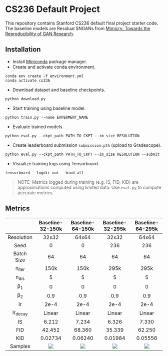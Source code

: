 # CS236 Default Project
This repository contains Stanford CS236 default final project starter code. The baseline models are Residual SNGANs from [Mimicry: Towards the Reproducibility of GAN Research](https://github.com/kwotsin/mimicry).

## Installation
* Install [Miniconda](https://docs.conda.io/en/latest/miniconda.html) package manager.
* Create and activate conda environment.

```shell
conda env create -f environment.yml
conda activate cs236
```

* Download dataset and baseline checkpoints.

```shell
python download.py
```

* Start training using baseline model.

```shell
python train.py --name EXPERMENT_NAME
```

* Evaluate trained models.

```shell
python eval.py --ckpt_path PATH_TO_CKPT --im_size RESOLUTION
```

* Create leaderboard submission `submission.pth` (upload to Gradescope).

```shell
python eval.py --ckpt_path PATH_TO_CKPT --im_size RESOLUTION --submit
```

* Visualize training logs using Tensorboard.

```shell
tensorboard --logdir out --bind_all
```

> NOTE: Metrics logged during training (e.g. IS, FID, KID) are approximations computed using limited data. Use `eval.py` to compute accurate metrics.

## Metrics
    
|                         |Baseline-32-150k           |Baseline-64-150k           |Baseline-32-295k           |Baseline-64-295k
:------------------------:|:-------------------------:|:-------------------------:|:-------------------------:|:-------------------------:
Resolution                |32x32                      |64x64                      |32x32                      |64x64
Seed                      |0                          |0                          |236                        |236
Batch Size                |64                         |64                         |64                         |64
n<sub>iter</sub>          |150k                       |150k                       |295k                       |295k
n<sub>dis</sub>           |5                          |5                          |5                          |5
β<sub>1</sub>             |0                          |0                          |0                          |0
β<sub>2</sub>             |0.9                        |0.9                        |0.9                        |0.9
lr                        |2e-4                       |2e-4                       |2e-4                       |2e-4
lr<sub>decay</sub>        |Linear                     |Linear                     |Linear                     |Linear
IS                        |6.212                      |7.234                      |6.326                      |7.330
FID                       |42.452                     |68.360                     |35.339                     |62.250
KID                       |0.02734                    |0.06240                    |0.01984                    |0.05556
Samples                   |![](https://user-images.githubusercontent.com/50810315/135712701-9a154614-1703-4aa4-94a3-54db05908dd8.png)|![](https://user-images.githubusercontent.com/50810315/135712698-e7294a67-949b-482f-9212-075a7ddb59a6.png)|![](https://user-images.githubusercontent.com/50810315/135767248-06df651c-1bba-4f51-9d8c-31d3c9c9c4ff.png)|![](https://user-images.githubusercontent.com/50810315/135767245-e37ed07f-f71c-4a82-81e7-9b88277f73aa.png)

